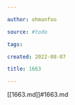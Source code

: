 ```yaml
---

author: ohmanfoo

source: #todo

tags: 

created: 2022-08-07

title: 1663

---
```

[[1663.md]]#1663.md